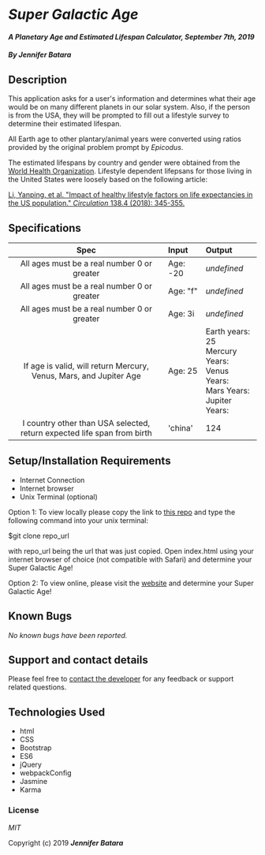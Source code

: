 # _Super Galactic Age_

#### _A Planetary Age and Estimated Lifespan Calculator, September 7th, 2019_

#### _By **Jennifer Batara**_

## Description

This application asks for a user's information and determines what their age would be on many different planets in our solar system. Also, if the person is from the USA, they will be prompted to fill out a lifestyle survey to determine their estimated lifespan.

All Earth age to other plantary/animal years were converted using ratios provided by the original problem prompt by _Epicodus_.

The estimated lifespans by country and gender were obtained from the [World Health Organization](http://apps.who.int/gho/data/node.main). Lifestyle dependent lifepsans for those living in the United States were loosely based on the following article:

[Li, Yanping, et al. "Impact of healthy lifestyle factors on life expectancies in the US population." _Circulation_ 138.4 (2018): 345-355.](https://www.ahajournals.org/doi/full/10.1161/CIRCULATIONAHA.117.032047)

## Specifications

|Spec | Input | Output|
|:---:|:------|:------|
|All ages must be a real number 0 or greater|Age: -20| _undefined_|
|All ages must be a real number 0 or greater|Age: "f"| _undefined_|
|All ages must be a real number 0 or greater|Age: 3i| _undefined_|
|If age is valid, will return Mercury, Venus, Mars, and Jupiter Age|Age: 25| Earth years: 25 <br> Mercury Years: <br> Venus Years: <br> Mars Years: <br> Jupiter Years: |
|I country other than USA selected, return expected life span from birth| 'china' | 124|


## Setup/Installation Requirements

-   Internet Connection
-   Internet browser
-   Unix Terminal (optional)

Option 1: To view locally please copy the link to [this repo](https://github.com/jbatara/super-galactic-age) and type the following command into your unix terminal:

$git clone repo_url

with repo_url being the url that was just copied. Open index.html using your internet browser of choice (not compatible with Safari) and determine your Super Galactic Age!

Option 2: To view online, please visit the [website](https://jbatara.github.io/super-galactic-age/) and determine your Super Galactic Age!

## Known Bugs

_No known bugs have been reported._

## Support and contact details

Please feel free to [contact the developer](mailto:jennifer.batara.dev@gmail.com) for any feedback or support related questions.

## Technologies Used

* html
* CSS
* Bootstrap
* ES6
* jQuery
* webpackConfig
* Jasmine
* Karma

### License

_MIT_

Copyright (c) 2019 **_Jennifer Batara_**
